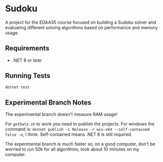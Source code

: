 # Sudoku

A project for the EDAA35 course focused on building a Sudoku solver and evaluating different solving algorithms based on performance and memory usage.

## Requirements

- .NET 8 or later

## Running Tests

```bash
dotnet test
```

## Experimental Branch Notes

The experimental branch doesn't measure RAM usage!

For `getData.sh` to work you need to publish the projects. For windows the command is:
`dotnet publish -c Release -r win-x64 --self-contained false -o`, I think. Self-contained means .NET 8 is still required. 

The experimental branch is much faster so, on a good computer, don't be worried to run 50k for all algorithms, took about 10 minutes on my computer.
